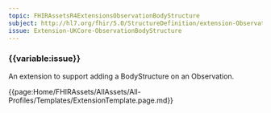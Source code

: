 ```yaml
---
topic: FHIRAssetsR4ExtensionsObservationBodyStructure
subject: http://hl7.org/fhir/5.0/StructureDefinition/extension-Observation.bodyStructure
issue: Extension-UKCore-ObservationBodyStructure
---
```


### {{variable:issue}}
An extension to support adding a BodyStructure on an Observation.

{{page:Home/FHIRAssets/AllAssets/All-Profiles/Templates/ExtensionTemplate.page.md}}